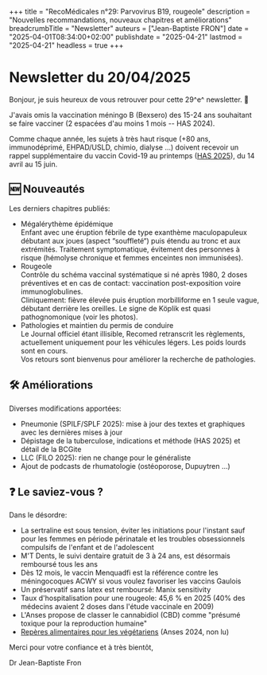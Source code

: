 +++
title = "RecoMédicales n°29: Parvovirus B19, rougeole"
description = "Nouvelles recommandations, nouveaux chapitres et améliorations"
breadcrumbTitle = "Newsletter"
auteurs = ["Jean-Baptiste FRON"]
date = "2025-04-01T08:34:00+02:00"
publishdate = "2025-04-21"
lastmod = "2025-04-21"
headless = true
+++

# Newsletter du 20/04/2025

Bonjour, je suis heureux de vous retrouver pour cette 29^e^ newsletter. 📰

J'avais omis la vaccination méningo B (Bexsero) des 15-24 ans souhaitant se faire vacciner (2 espacées d'au moins 1 mois -- HAS 2024).

Comme chaque année, les sujets à très haut risque (+80 ans, immunodéprimé, EHPAD/USLD, chimio, dialyse ...) doivent recevoir un rappel supplémentaire du vaccin Covid-19 au printemps ([HAS 2025](https://www.has-sante.fr/jcms/p_3593724/fr/avis-n2025-0010/ac/sespev-du-27-fevrier-2025-du-college-de-la-haute-autorite-de-sante-relatif-a-la-pertinence-de-realiser-une-campagne-de-vaccination-contre-la-covid-19-au-printemps-2025)), du 14 avril au 15 juin.

## 🆕 Nouveautés

Les derniers chapitres publiés:

- Mégalérythème épidémique  
  Enfant avec une éruption fébrile de type exanthème maculopapuleux débutant aux joues (aspect “souffleté“) puis étendu au tronc et aux extrémités. Traitement symptomatique, évitement des personnes à risque (hémolyse chronique et femmes enceintes non immunisées).
- Rougeole  
  Contrôle du schéma vaccinal systématique si né après 1980, 2 doses préventives et en cas de contact: vaccination post-exposition voire immunoglobulines.  
  Cliniquement: fièvre élevée puis éruption morbilliforme en 1 seule vague, débutant derrière les oreilles. Le signe de Köplik est quasi pathognomonique (voir les photos).
- Pathologies et maintien du permis de conduire  
  Le Journal officiel étant illisible, Recomed retranscrit les règlements, actuellement uniquement pour les véhicules légers. Les poids lourds sont en cours.  
  Vos retours sont bienvenus pour améliorer la recherche de pathologies.

## 🛠️ Améliorations

Diverses modifications apportées:

- Pneumonie (SPILF/SPLF 2025): mise à jour des textes et graphiques avec les dernières mises à jour
- Dépistage de la tuberculose, indications et méthode (HAS 2025) et détail de la BCGite
- LLC (FILO 2025): rien ne change pour le généraliste
- Ajout de podcasts de rhumatologie (ostéoporose, Dupuytren ...)

## ❓ Le saviez-vous ?

Dans le désordre:

- La sertraline est sous tension, éviter les initiations pour l'instant sauf pour les femmes en période périnatale et les troubles obsessionnels compulsifs de l'enfant et de l'adolescent
- M'T Dents, le suivi dentaire gratuit de 3 à 24 ans, est désormais remboursé tous les ans
- Dès 12 mois, le vaccin Menquadfi est la référence contre les méningocoques ACWY si vous voulez favoriser les vaccins Gaulois
- Un préservatif sans latex est remboursé: Manix sensitivity
- Taux d'hospitalisation pour une rougeole: 45,6 % en 2025 (40% des médecins avaient 2 doses dans l'étude vaccinale en 2009)
- L'Anses propose de classer le cannabidiol (CBD) comme "présumé toxique pour la reproduction humaine"
- [Repères alimentaires pour les végétariens](https://www.anses.fr/fr/system/files/NUT2019-SA-0118.pdf) (Anses 2024, non lu)

Merci pour votre confiance et à très bientôt,

Dr Jean-Baptiste Fron
